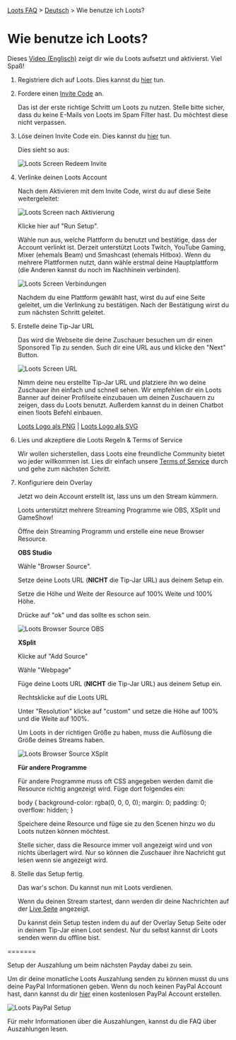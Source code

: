 [Loots FAQ](../../) > [Deutsch](../) > Wie benutze ich Loots? 

# Wie benutze ich Loots?

Dieses [Video (Englisch)](https://vimeo.com/276879130/a1c3c66363) zeigt dir wie du Loots aufsetzt und aktivierst. Viel Spaß! 

1. Registriere dich auf Loots. Dies kannst du [hier](https://loots.com/signup) tun.

2. Fordere einen [Invite Code](https://loots.com/en/auth/waiting) an. 
   
   Das ist der erste richtige Schritt um Loots zu nutzen. Stelle bitte sicher, dass du keine E-Mails von Loots im Spam Filter hast. Du möchtest diese nicht verpassen.

3. Löse deinen Invite Code ein. Dies kannst du [hier](https://loots.com/en/auth/waiting/redeem) tun.
   
   Dies sieht so aus:
   
   ![Loots Screen Redeem Invite](https://images.loots.com/contents/help.setup.redeem-invite-code.jpg "Loots Screen Reedem Invite")

4. Verlinke deinen Loots Account
   
   Nach dem Aktivieren mit dem Invite Code, wirst du auf diese Seite weitergeleitet:
   
   ![Loots Screen nach Aktivierung](https://images.loots.com/contents/help.setup.how-does-it-work.v2.jpg "Loots Screen nach Aktivierung")
   
   Klicke hier auf "Run Setup".
   
   Wähle nun aus, welche Plattform du benutzt und bestätige, dass der Account verlinkt ist. Derzeit unterstützt Loots
   Twitch, YouTube Gaming, Mixer (ehemals Beam) und Smashcast (ehemals Hitbox). Wenn du mehrere Plattformen nutzt, dann wähle
   erstmal deine Hauptplattform (die Anderen kannst du noch im Nachhinein verbinden).
   
   ![Loots Screen Verbindungen](https://images.loots.com/contents/help.setup.network.jpg "Loots Screen Verbindungen")
   
   Nachdem du eine Plattform gewählt hast, wirst du auf eine Seite geleitet, um die Verlinkung zu bestätigen. Nach der Bestätigung
   wirst du zum nächsten Schritt geleitet.
   
5. Erstelle deine Tip-Jar URL

   Das wird die Webseite die deine Zuschauer besuchen um dir einen Sponsored Tip zu senden. Such dir eine URL aus und klicke den "Next" Button.
   
   ![Loots Screen URL](https://images.loots.com/contents/help.setup.pick-tip-jar.jpg "Loots Screen URL")
   
   Nimm deine neu erstellte Tip-Jar URL und platziere ihn wo deine Zuschauer ihn einfach und schnell sehen. Wir empfehlen dir
   ein Loots Banner auf deiner Profilseite einzubauen um deinen Zuschauern zu zeigen, dass du Loots benutzt. Außerdem kannst du
   in deinen Chatbot einen !loots Befehl einbauen.
   
   [Loots Logo als PNG](https://loots.com/img/logos/loots.png) | [Loots Logo als SVG](https://loots.com/img/logos/loots.svg)
   
6. Lies und akzeptiere die Loots Regeln & Terms of Service
   
   Wir wollen sicherstellen, dass Loots eine freundliche Community bietet wo jeder willkommen ist. Lies dir einfach unsere
   [Terms of Service](https://loots.com/en/account/terms) durch und gehe zum nächsten Schritt.
   
7. Konfiguriere dein Overlay

   Jetzt wo dein Account erstellt ist, lass uns um den Stream kümmern.
   
   Loots unterstützt mehrere Streaming Programme wie OBS, XSplit und GameShow!
   
   Öffne dein Streaming Programm und erstelle eine neue Browser Resource.
   
   **OBS Studio**
   
   Wähle "Browser Source".
   
   Setze deine Loots URL (**NICHT** die Tip-Jar URL) aus deinem Setup ein.
   
   Setze die Höhe und Weite der Resource auf 100% Weite und 100% Höhe.
   
   Drücke auf "ok" und das sollte es schon sein.
   
   ![Loots Browser Source OBS](https://images.loots.com/contents/help.setup.obs-studio-input.jpg "Loots Browser Source OBS")
   
   **XSplit**
   
   Klicke auf "Add Source"
   
   Wähle "Webpage"
   
   Füge deine Loots URL (**NICHT** die Tip-Jar URL) aus deinem Setup ein.
   
   Rechtsklicke auf die Loots URL
   
   Unter "Resolution" klicke auf "custom" und setze die Höhe auf 100% und die Weite auf 100%.
   
   Um Loots in der richtigen Größe zu haben, muss die Auflösung die Größe deines Streams haben.
   
   ![Loots Browser Source XSplit](https://images.loots.com/contents/help.setup.xsplit-resolution.png "Loots Browser Source XSplit")
   
   **Für andere Programme**
   
   Für andere Programme muss oft CSS angegeben werden damit die Resource richtig angezeigt wird. Füge dort folgendes ein:
   
   body { background-color: rgba(0, 0, 0, 0); margin: 0; padding: 0; overflow: hidden; }
   
   Speichere deine Resource und füge sie zu den Scenen hinzu wo du Loots nutzen können möchtest.
   
   Stelle sicher, dass die Resource immer voll angezeigt wird und von nichts überlagert wird. Nur so können die Zuschauer 
   ihre Nachricht gut lesen wenn sie angezeigt wird.
   
8. Stelle das Setup fertig.

   Das war's schon. Du kannst nun mit Loots verdienen.
   
   Wenn du deinen Stream startest, dann werden dir deine Nachrichten auf der [Live Seite](https://loots.com/en/account/live) angezeigt.
   
   Du kannst dein Setup testen indem du auf der Overlay Setup Seite oder in deinem Tip-Jar einen Loot sendest.
   Nur du selbst kannst dir Loots senden wenn du offline bist.
   
=======
   
Setup der Auszahlung um beim nächsten Payday dabei zu sein.
   
Um dir deine monatliche Loots Auszahlung senden zu können musst du uns deine PayPal Informationen geben. Wenn du noch keinen
PayPal Account hast, dann kannst du dir [hier](https://paypal.com) einen kostenlosen PayPal Account erstellen.

![Loots PayPal Setup](https://images.loots.com/contents/help.setup.payout-details.jpg "Loots PayPal Setup")

Für mehr Informationen über die Auszahlungen, kannst du die FAQ über Auszahlungen lesen. 
